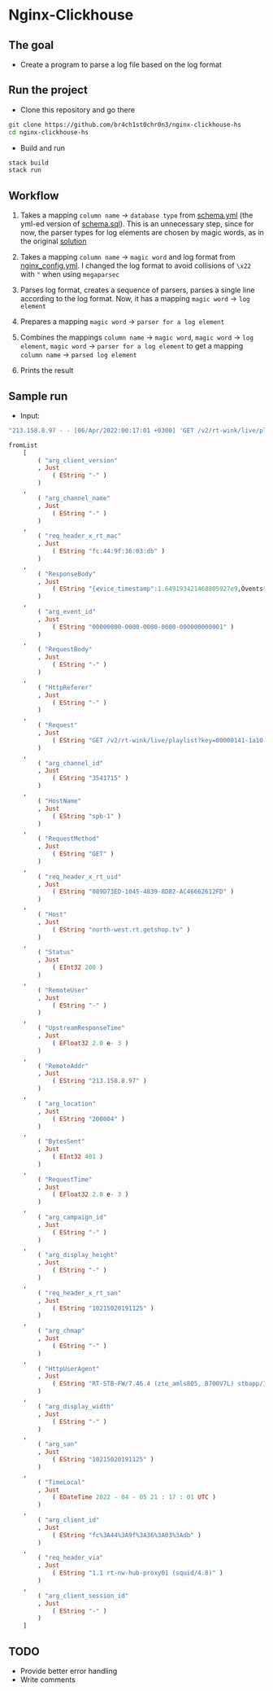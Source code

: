 # Nginx-Clickhouse

## The goal

* Create a program to parse a log file based on the log format

## Run the project

* Clone this repository and go there
```sh
git clone https://github.com/br4ch1st0chr0n3/nginx-clickhouse-hs
cd nginx-clickhouse-hs
```

* Build and run
```sh
stack build
stack run
```

## Workflow

1. Takes a mapping `column name` -> `database type` from [schema.yml](./files/schema.yml) (the yml-ed version of [schema.sql](./files/schema.sql)). This is an  unnecessary step, since for now, the parser types for log elements are chosen by magic words, as in the original [solution](https://github.com/mintance/nginx-clickhouse/blob/4d36a9dded1ed1f9c90f3e89987ffef4766cc9db/nginx/nginx.go#L29)

1. Takes a mapping `column name` -> `magic word` and log format from [nginx_config.yml](./files/nginx_config.yml). I changed the log format to avoid collisions of `\x22` with `"` when using `megaparsec`

1. Parses log format, creates a sequence of parsers, parses a single line according to the log format. Now, it has a mapping `magic word` -> `log element`

1. Prepares a mapping `magic word` -> `parser for a log element`

1. Combines the mappings `column name` -> `magic word`, `magic word` -> `log element`, `magic word` -> `parser for a log element` to get a mapping `column name` -> `parsed log element`

1. Prints the result

## Sample run

* Input:
```haskell
"213.158.8.97 - - [06/Apr/2022:00:17:01 +0300] 'GET /v2/rt-wink/live/playlist?key=00000141-1a10-726f-7374-656c65636f6d&client_time=1649193421&channel_id=3541715&san=10215020191125&client_id=fc%3A44%3A9f%3A36%3A03%3Adb&location=200004&mcast=igmp%3A%2F%2F225.78.32.76%3A5000&event_id=00000000-0000-0000-0000-000000000001&age_value=18 HTTP/1.1' 'GET' '-' '0.002' 200 401 '-' 'RT-STB-FW/7.46.4 (zte_amls805, B700V7L) stbapp/1.54.4-gd649a14ff' '0.002' 'north-west.rt.getshop.tv' 'spb-1' '1.1 rt-nw-hub-proxy01 (squid/4.8)' 'fc:44:9f:36:03:db' '089D73ED-1045-4839-8D82-AC46662612FD' '10215020191125' '{\x22device_timestamp\x22:1.649193421468805927e9,\x22events\x22:[{\x22banner\x22:null,\x22id\x22:\x22 00000000-0000-0000-0000-000000000001\x22,\x22type\x22:\x22playlist_update\x22,\x22datetime\x22:1.649199847477686405181e9}]}' '-' '3541715' '-' '-' 'fc%3A44%3A9f%3A36%3A03%3Adb' '-' '-' '-' '-' '00000000-0000-0000-0000-000000000001' '200004' '10215020191125'"
```


```haskell
fromList
    [
        ( "arg_client_version"
        , Just
            ( EString "-" )
        )
    ,
        ( "arg_channel_name"
        , Just
            ( EString "-" )
        )
    ,
        ( "req_header_x_rt_mac"
        , Just
            ( EString "fc:44:9f:36:03:db" )
        )
    ,
        ( "ResponseBody"
        , Just
            ( EString "{⋞vice_timestamp":1.649193421468805927e9,Ȯvents":[{⊺nner":null,"id":" 00000000-0000-0000-0000-000000000001","type":"playlist_update",⋚tetime":1.649199847477686405181e9}]}" )
        )
    ,
        ( "arg_event_id"
        , Just
            ( EString "00000000-0000-0000-0000-000000000001" )
        )
    ,
        ( "RequestBody"
        , Just
            ( EString "-" )
        )
    ,
        ( "HttpReferer"
        , Just
            ( EString "-" )
        )
    ,
        ( "Request"
        , Just
            ( EString "GET /v2/rt-wink/live/playlist?key=00000141-1a10-726f-7374-656c65636f6d&client_time=1649193421&channel_id=3541715&san=10215020191125&client_id=fc%3A44%3A9f%3A36%3A03%3Adb&location=200004&mcast=igmp%3A%2F%2F225.78.32.76%3A5000&event_id=00000000-0000-0000-0000-000000000001&age_value=18 HTTP/1.1" )
        )
    ,
        ( "arg_channel_id"
        , Just
            ( EString "3541715" )
        )
    ,
        ( "HostName"
        , Just
            ( EString "spb-1" )
        )
    ,
        ( "RequestMethod"
        , Just
            ( EString "GET" )
        )
    ,
        ( "req_header_x_rt_uid"
        , Just
            ( EString "089D73ED-1045-4839-8D82-AC46662612FD" )
        )
    ,
        ( "Host"
        , Just
            ( EString "north-west.rt.getshop.tv" )
        )
    ,
        ( "Status"
        , Just
            ( EInt32 200 )
        )
    ,
        ( "RemoteUser"
        , Just
            ( EString "-" )
        )
    ,
        ( "UpstreamResponseTime"
        , Just
            ( EFloat32 2.0 e- 3 )
        )
    ,
        ( "RemoteAddr"
        , Just
            ( EString "213.158.8.97" )
        )
    ,
        ( "arg_location"
        , Just
            ( EString "200004" )
        )
    ,
        ( "BytesSent"
        , Just
            ( EInt32 401 )
        )
    ,
        ( "RequestTime"
        , Just
            ( EFloat32 2.0 e- 3 )
        )
    ,
        ( "arg_campaign_id"
        , Just
            ( EString "-" )
        )
    ,
        ( "arg_display_height"
        , Just
            ( EString "-" )
        )
    ,
        ( "req_header_x_rt_san"
        , Just
            ( EString "10215020191125" )
        )
    ,
        ( "arg_chmap"
        , Just
            ( EString "-" )
        )
    ,
        ( "HttpUserAgent"
        , Just
            ( EString "RT-STB-FW/7.46.4 (zte_amls805, B700V7L) stbapp/1.54.4-gd649a14ff" )
        )
    ,
        ( "arg_display_width"
        , Just
            ( EString "-" )
        )
    ,
        ( "arg_san"
        , Just
            ( EString "10215020191125" )
        )
    ,
        ( "TimeLocal"
        , Just
            ( EDateTime 2022 - 04 - 05 21 : 17 : 01 UTC )
        )
    ,
        ( "arg_client_id"
        , Just
            ( EString "fc%3A44%3A9f%3A36%3A03%3Adb" )
        )
    ,
        ( "req_header_via"
        , Just
            ( EString "1.1 rt-nw-hub-proxy01 (squid/4.8)" )
        )
    ,
        ( "arg_client_session_id"
        , Just
            ( EString "-" )
        )
    ]
```

## TODO

* Provide better error handling
* Write comments